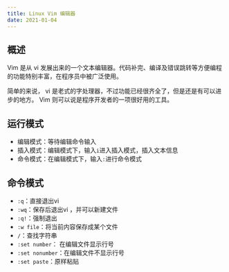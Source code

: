 ```yaml
---
title: Linux Vim 编辑器
date: 2021-01-04
---
```


## 概述
Vim 是从 vi 发展出来的一个文本编辑器。代码补完、编译及错误跳转等方便编程的功能特别丰富，在程序员中被广泛使用。

简单的来说， vi 是老式的字处理器，不过功能已经很齐全了，但是还是有可以进步的地方。 Vim 则可以说是程序开发者的一项很好用的工具。

## 运行模式
+ 编辑模式：等待编辑命令输入
+ 插入模式：编辑模式下，输入`i`进入插入模式，插入文本信息
+ 命令模式：在编辑模式下，输入`:`进行命令模式

## 命令模式

+ `:q`：直接退出vi
+ `:wq`：保存后退出vi ，并可以新建文件
+ `:q!`：强制退出
+ `:w file`：将当前内容保存成某个文件
+ `/`：查找字符串
+ `:set number`： 在编辑文件显示行号
+ `:set nonumber`：在编辑文件不显示行号
+ `:set paste`：原样粘贴
